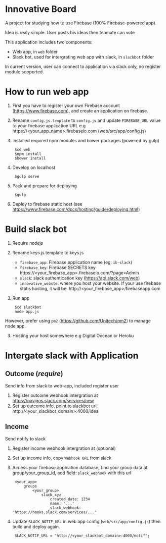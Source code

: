 # Innovative Board

A project for studying how to use Firebase (100% Firebase-powered app).

Idea is realy simple. User posts his ideas then teamate can vote

This application includes two components:
+ Web app, in `web` folder
+ Slack bot, used for intergrating web app with slack, in `slackbot` folder

In current version, user can connect to application via slack only, no register module sopported. 

# How to run web app

1. First you have to register your own Firebase account (https://www.firebase.com), and create an application on firebase.
2. Rename `config.js.template` to `config.js` and update `FIREBASE_URL` value to your firebase application URL e.g https://<your_app_name>.firebaseio.com (web/src/app/config.js)
3. Installed required npm modules and bower packages (powered by gulp) 

        $cd web
        $npm install 
        $bower install 

4. Develop on localhost

        $gulp serve
    
5. Pack and prepare for deploying

        $gulp

6. Deploy to firebase static host (see https://www.firebase.com/docs/hosting/guide/deploying.html)


# Build slack bot

1. Require nodejs
2. Rename keys.js.template to keys.js

    + `firebase_app`: Firebase application name (eg: `ib-slack`)
    + `firebase_key`: Firebase SECRETS key https://<your_firebase_app>.firebaseio.com/?page=Admin
    + `slack`: slack authentication key (https://api.slack.com/web)
    + `innovative_webste`: where you host your website. If your use firebase statis hosting, it will be: http://<your_firebase_app>/firebaseapp.com

3. Run app

        $cd slackbot
        node app.js
        
However, prefer using `pm2` (https://github.com/Unitech/pm2) to manage node app.

3. Hosting your host somewhere e.g Digital Occean or Heroku

# Intergate slack with Application
## Outcome (*require*)
Send info from slack to web-app, included register user 

1. Register outcome webhook intergration at https://navigos.slack.com/services/new 
2. Set up outcome info, point to slackbot url: http://<your_slackbot_domain>:4000/idea

## Income
Send notify to slack

1. Register income webhook intergration at (optional)
2. Set up income info, copy `Webhook URL` from slack
3. Access your firebase appication database, find your group data at group/your_group_id, add field: `slack_webhook` with this url

        <your_app>
            groups
                <your_group>
                    slack_xyz
                        created_date: 1234
                        name: '...'
                        slack_webhook: "https://hooks.slack.com/services/..."
                        
4. Update `SLACK_NOTIF_URL` in web app config (`web/src/app/config.js`) then build and deploy again.

        SLACK_NOTIF_URL = "http://<your_slackbot_domain>:4000/notif";
        




